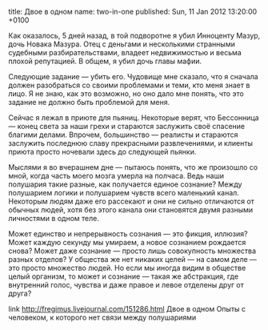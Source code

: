 title: Двое в одном
name: two-in-one
published: Sun, 11 Jan 2012 13:20:00 +0100

Как оказалось, 5 дней назад, в той подворотне я убил Инноценту Мазур, дочь Новака Мазура. Отец с деньгами и несколькими странными судебными разбирательствами, владеет недвижимостью и весьма плохой репутацией. В общем, я убил дочь главы мафии.

Следующие задание — убить его. Чудовище мне сказало, что я сначала должен разобраться со своими проблемами и теми, кто меня знает в лицо. Я не знаю, как это возможно, но оно дало мне понять, что это задание не должно быть проблемой для меня.

Сейчас я лежал в приюте для пьяниц. Некоторые верят, что Бессонница — конец света за наши грехи и стараются заслужить своё спасение благими делами. Впрочем, большинство — реалисты и стараются заслужить последнюю славу прекрасными развлечениями, и клиенты приюта просто ночевали здесь до следующей пьянки.

Мыслями я во вчерашнем дне — пытаюсь понять, что же произошло со мной, когда часть моего мозга умерла на полчаса. Ведь наши полушария такие разные, как получается единое сознание? Между полушарием логики и полушарием чувств всего маленький канал. Некоторым людям даже его рассекают и они не сильно отличаются от обычных людей, хотя без этого канала они становятся двумя разными личностями в одном теле.

Может единство и непрерывность сознания — это фикция, иллюзия? Может каждую секунду мы умираем, а новое сознанием рождается снова? Может даже сознание — просто лишь совокупность множества разных отделов? У общества же нет никаких целей — на самом деле — это просто множество людей. Но если мы иногда видим в обществе целый организм, то может и сознание — такая же абстракция, где внутренний голос, чувства и даже правое и левое отделены друг от друга?

link
  http://fregimus.livejournal.com/151286.html
  Двое в одном
  Опыты с человеком, к которого нет связи между полушариями
